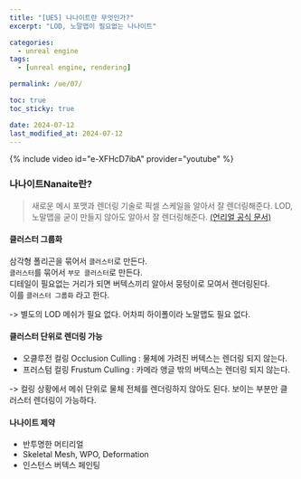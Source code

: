 ```yaml
---
title: "[UE5] 나나이트란 무엇인가?"
excerpt: "LOD, 노말맵이 필요없는 나나이트"

categories:
  - unreal engine
tags:
  - [unreal engine, rendering]

permalink: /ue/07/

toc: true
toc_sticky: true

date: 2024-07-12
last_modified_at: 2024-07-12
---
```


{% include video id="e-XFHcD7ibA" provider="youtube" %}   

### 나나이트Nanaite란? 
> 새로운 메시 포맷과 렌더링 기술로 픽셀 스케일을 알아서 잘 렌더링해준다.
> LOD, 노말맵을 굳이 만들지 않아도 알아서 잘 렌더링해준다.
[(언리얼 공식 문서)](https://dev.epicgames.com/documentation/ko-kr/unreal-engine/nanite-virtualized-geometry-in-unreal-engine)


#### 클러스터 그룹화
삼각형 폴리곤을 묶어서 `클러스터`로 만든다.  
`클러스터`를 묶어서 `부모 클러스터`로 만든다.  
디테일이 필요없는 거리가 되면 버텍스끼리 알아서 뭉텅이로 모여서 렌더링된다.   
이를 `클러스터 그룹화` 라고 한다.   

-> 별도의 LOD 메쉬가 필요 없다. 어차피 하이폴이라 노말맵도 필요 없다.


#### 클러스터 단위로 렌더링 가능
- 오클루전 컬링 Occlusion Culling : 물체에 가려진 버텍스는 렌더링 되지 않는다.  
- 프러스텀 컬링 Frustum Culling : 카메라 앵글 밖의 버텍스는 렌더링 되지 않는다.

-> 컬링 상황에서 메쉬 단위로 물체 전체를 렌더링하지 않아도 된다. 보이는 부분만 클러스터 렌더링이 가능하다.


#### 나나이트 제약
- 반투명한 머티리얼
- Skeletal Mesh, WPO, Deformation
- 인스턴스 버텍스 페인팅

